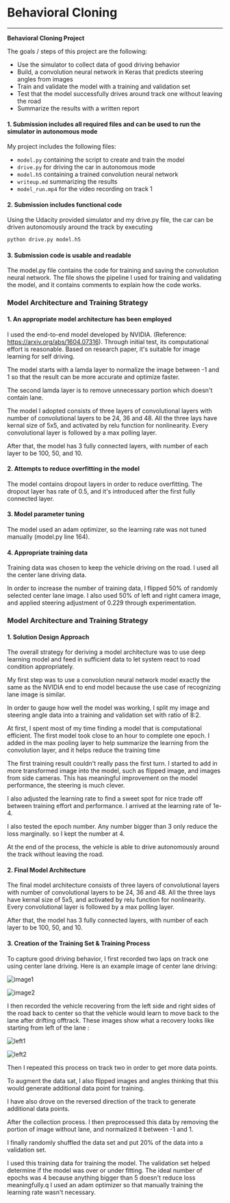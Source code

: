 # **Behavioral Cloning**


---

**Behavioral Cloning Project**

The goals / steps of this project are the following:
* Use the simulator to collect data of good driving behavior
* Build, a convolution neural network in Keras that predicts steering angles from images
* Train and validate the model with a training and validation set
* Test that the model successfully drives around track one without leaving the road
* Summarize the results with a written report



#### 1. Submission includes all required files and can be used to run the simulator in autonomous mode

My project includes the following files:
* `model.py` containing the script to create and train the model
* `drive.py` for driving the car in autonomous mode
* `model.h5` containing a trained convolution neural network
* `writeup.md` summarizing the results
* `model_run.mp4` for the video recording on track 1


#### 2. Submission includes functional code
Using the Udacity provided simulator and my drive.py file, the car can be driven autonomously around the track by executing

```sh
python drive.py model.h5
```

#### 3. Submission code is usable and readable

The model.py file contains the code for training and saving the convolution neural network. The file shows the pipeline I used for training and validating the model, and it contains comments to explain how the code works.

### Model Architecture and Training Strategy

#### 1. An appropriate model architecture has been employed

I used the end-to-end model developed by NVIDIA. (Reference: https://arxiv.org/abs/1604.07316). Through initial test, its computational effort is reasonable. Based on research paper, it's suitable for image learning for self driving.

The model starts with a lamda layer to normalize the image between -1 and 1 so that the result can be more accurate and optimize faster.

The second lamda layer is to remove unnecessary portion which doesn't contain lane.

The model I adopted consists of three layers of convolutional layers with number of convolutional layers to be 24, 36 and 48. All the three lays have kernal size of 5x5, and activated by relu function for nonlinearity. Every convolutional layer is followed by a max polling layer.

After that, the model has 3 fully connected layers, with number of each layer to be 100, 50, and 10.

#### 2. Attempts to reduce overfitting in the model

The model contains dropout layers in order to reduce overfitting. The dropout layer has rate of 0.5, and it's introduced after the first fully connected layer.

#### 3. Model parameter tuning

The model used an adam optimizer, so the learning rate was not tuned manually (model.py line 164).

#### 4. Appropriate training data

Training data was chosen to keep the vehicle driving on the road. I used all the center lane driving data.

In order to increase the number of training data, I flipped 50% of randomly selected center lane image. I also used 50% of left and right camera image, and applied steering adjustment of 0.229 through experimentation.


### Model Architecture and Training Strategy

#### 1. Solution Design Approach

The overall strategy for deriving a model architecture was to use deep learning model and feed in sufficient data to let system react to road condition appropriately.

My first step was to use a convolution neural network model exactly the same as the NVIDIA end to end model because the use case of recognizing lane image is similar.

In order to gauge how well the model was working, I split my image and steering angle data into a training and validation set with ratio of 8:2.

At first, I spent most of my time finding a model that is computational efficient. The first model took close to an hour to complete one epoch. I added in the max pooling layer to help summarize the learning from the convolution layer, and it helps reduce the training time

The first training result couldn't really pass the first turn. I started to add in more transformed image into the model, such as flipped image, and images from side cameras. This has meaningful improvement on the model performance, the steering is much clever.

I also adjusted the learning rate to find a sweet spot for nice trade off between training effort and performance. I arrived at the learning rate of 1e-4.

I also tested the epoch number. Any number bigger than 3 only reduce the loss marginally. so I kept the number at 4.

At the end of the process, the vehicle is able to drive autonomously around the track without leaving the road.

#### 2. Final Model Architecture

The final model architecture consists of three layers of convolutional layers with number of convolutional layers to be 24, 36 and 48. All the three lays have kernal size of 5x5, and activated by relu function for nonlinearity. Every convolutional layer is followed by a max polling layer.

After that, the model has 3 fully connected layers, with number of each layer to be 100, 50, and 10.



#### 3. Creation of the Training Set & Training Process

To capture good driving behavior, I first recorded two laps on track one using center lane driving. Here is an example image of center lane driving:

![image1](https://s25.postimg.org/lll6nmarj/center_2017_03_12_19_02_25_778.jpg)

![image2](https://s25.postimg.org/4c9b2rabj/center_2017_03_12_19_05_20_316.jpg)

I then recorded the vehicle recovering from the left side and right sides of the road back to center so that the vehicle would learn to move back to the lane after drifting offtrack. These images show what a recovery looks like starting from left of the lane :

![left1](https://s25.postimg.org/b3zq5lzb3/center_2017_03_12_20_36_39_333.jpg)

![left2](https://s25.postimg.org/yw91h51bz/center_2017_03_12_20_36_43_188.jpg)


Then I repeated this process on track two in order to get more data points.

To augment the data sat, I also flipped images and angles thinking that this would generate additional data point for training.

I have also drove on the reversed direction of the track to generate additional data points.


After the collection process. I then preprocessed this data by removing the portion of image without lane, and normalized it between -1 and 1.


I finally randomly shuffled the data set and put 20% of the data into a validation set.

I used this training data for training the model. The validation set helped determine if the model was over or under fitting. The ideal number of epochs was 4 because anything bigger than 5 doesn't reduce loss meaningfully.q I used an adam optimizer so that manually training the learning rate wasn't necessary.
